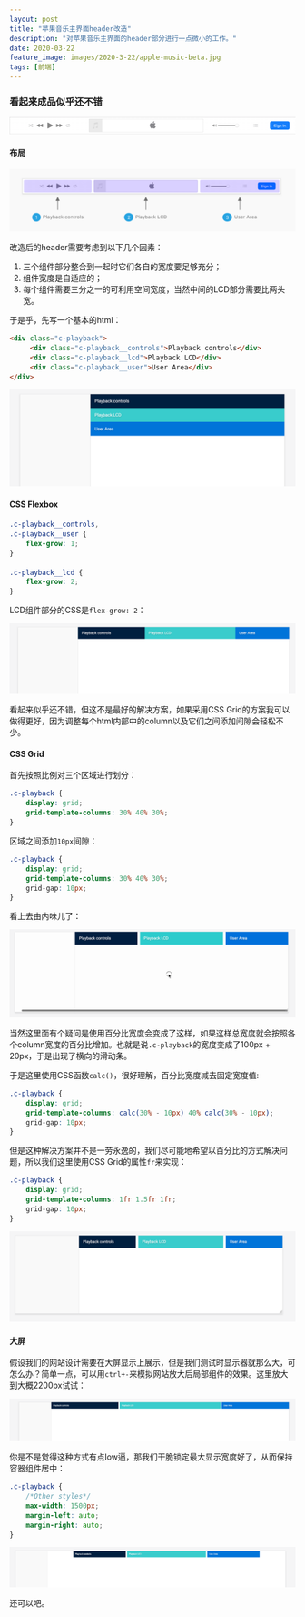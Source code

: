 ```yaml
---
layout: post
title: "苹果音乐主界面header改造"
description: "对苹果音乐主界面的header部分进行一点微小的工作。"
date: 2020-03-22
feature_image: images/2020-3-22/apple-music-beta.jpg
tags: [前端]
---
```


<!--more-->

### 看起来成品似乎还不错

![apple-music-initial](../images/2020-3-22/apple-music-initial.png)



#### 布局

![apple-music-1](../images/2020-3-22/apple-music-1.jpg)

改造后的header需要考虑到以下几个因素：

1. 三个组件部分整合到一起时它们各自的宽度要足够充分；
2. 组件宽度是自适应的；
3. 每个组件需要三分之一的可利用空间宽度，当然中间的LCD部分需要比两头宽。

于是乎，先写一个基本的html：

```html
<div class="c-playback">
     <div class="c-playback__controls">Playback controls</div>
     <div class="c-playback__lcd">Playback LCD</div>
     <div class="c-playback__user">User Area</div>
</div>
```

![apple-music-initial-2](../images/2020-3-22/apple-music-initial-2.png)

#### CSS Flexbox

```css
.c-playback__controls,
.c-playback__user {
    flex-grow: 1;
}

.c-playback__lcd {
    flex-grow: 2;
}
```

LCD组件部分的CSS是```flex-grow: 2```：

![apple-music-initial-3](../images/2020-3-22/apple-music-initial-3.png)

看起来似乎还不错，但这不是最好的解决方案，如果采用CSS Grid的方案我可以做得更好，因为调整每个html内部中的column以及它们之间添加间隙会轻松不少。

#### CSS Grid

首先按照比例对三个区域进行划分：

```css
.c-playback {
    display: grid;
    grid-template-columns: 30% 40% 30%;
}
```

区域之间添加```10px```间隙：

```css
.c-playback {
    display: grid;
    grid-template-columns: 30% 40% 30%;
    grid-gap: 10px;
}
```

看上去由内味儿了：

![](../images/2020-3-22/apple-music-horizontal-scrolling.gif)

当然这里面有个疑问是使用百分比宽度会变成了这样，如果这样总宽度就会按照各个column宽度的百分比增加。也就是说```.c-playback```的宽度变成了100px + 20px，于是出现了横向的滑动条。

于是这里使用CSS函数```calc()```，很好理解，百分比宽度减去固定宽度值:

```css
.c-playback {
    display: grid;
    grid-template-columns: calc(30% - 10px) 40% calc(30% - 10px);
    grid-gap: 10px;
}
```

但是这种解决方案并不是一劳永逸的，我们尽可能地希望以百分比的方式解决问题，所以我们这里使用CSS Grid的属性```fr```来实现：

```css
.c-playback {
    display: grid;
    grid-template-columns: 1fr 1.5fr 1fr;
    grid-gap: 10px;
}
```

![](../images/2020-3-22/apple-music-initial-4.png)

#### 大屏

假设我们的网站设计需要在大屏显示上展示，但是我们测试时显示器就那么大，可怎么办？简单一点，可以用```ctrl+-```来模拟网站放大后局部组件的效果。这里放大到大概2200px试试：

![apple-music-initial-5](../images/2020-3-22/apple-music-initial-5.png)

你是不是觉得这种方式有点low逼，那我们干脆锁定最大显示宽度好了，从而保持容器组件居中：

```css
.c-playback {
    /*Other styles*/
    max-width: 1500px;
    margin-left: auto;
    margin-right: auto;
}
```

![apple-music-initial-6](../images/2020-3-22/apple-music-initial-6.png)

还可以吧。
